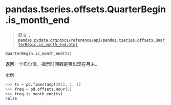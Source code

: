 # pandas.tseries.offsets.QuarterBegin.is_month_end

> 原文：[`pandas.pydata.org/docs/reference/api/pandas.tseries.offsets.QuarterBegin.is_month_end.html`](https://pandas.pydata.org/docs/reference/api/pandas.tseries.offsets.QuarterBegin.is_month_end.html)

```py
QuarterBegin.is_month_end(ts)
```

返回一个布尔值，指示时间戳是否出现在月末。

示例

```py
>>> ts = pd.Timestamp(2022, 1, 1)
>>> freq = pd.offsets.Hour(5)
>>> freq.is_month_end(ts)
False 
```
